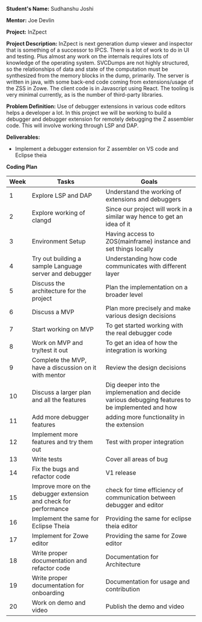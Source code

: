 **Student's Name:** Sudhanshu Joshi

**Mentor:** Joe Devlin

**Project:** InZpect

**Project Description:** InZpect is next generation dump viewer and inspector that is something of a successor to IPCS. There is a lot of work to do in UI and testing. Plus almost any work on the internals requires lots of knowledge of the operating system. SVCDumps are not highly structured, so the relationships of data and state of the computation must be synthesized from the memory blocks in the dump, primarily. The server is written in java, with some back-end code coming from extensions/usage of the ZSS in Zowe. The client code is in Javascript using React. The tooling is very minimal currently, as is the number of third-party libraries.

**Problem Definition:** Use of debugger extensions in various code editors helps a developer a lot. In this project we will be working to build a debugger and debugger extension for remotely debugging the Z assembler code. This will involve working through LSP and DAP.

**Deliverables:** 
* Implement a debugger extension for Z assembler on VS code and Eclipse theia

**Coding Plan**

| Week | Tasks | Goals |
| ---- | ---- | --- |
| 1 | Explore LSP and DAP | Understand the working of extensions and debuggers |
| 2 | Explore working of clangd | Since our project will work in a similar way hence to get an idea of it |
| 3 | Environment Setup | Having access to ZOS(mainframe) instance and set things locally |
| 4 | Try out building a sample Language server and debugger | Understanding how code communicates with different layer | 
| 5 | Discuss the architecture for the project | Plan the implementation on a broader level | 
| 6 | Discuss a MVP | Plan more precisely and make various design decisions | 
| 7 |  Start working on MVP | To get started working with the real debugger code | 
| 8 | Work on MVP and try/test it out | To get an idea of how the integration is working | 
| 9 | Complete the MVP, have a discussion on it with mentor | Review the design decisions |
| 10 | Discuss a larger plan and all the features | Dig deeper into the implemenation and decide various debugging features to be implemented and how |
| 11 | Add more debugger features | adding more functionality in the extension | 
| 12 | Implement more features and try them out | Test with proper integration |
| 13 | Write tests | Cover all areas of bug | 
| 14 | Fix the bugs and refactor code | V1 release | 
| 15 | Improve more on the debugger extension and check for performance | check for time efficiency of communication between debugger and editor | 
| 16 | Implement the same for Eclipse Theia | Providing the same for eclipse theia editor | 
| 17 | Implement for Zowe editor | Providing the same for Zowe editor | 
| 18 | Write proper documentation and refactor code | Documentation for Architecture | 
| 19 | Write proper documentation for onboarding | Documentation for usage and contribution | 
| 20 | Work on demo and video | Publish the demo and video | 
